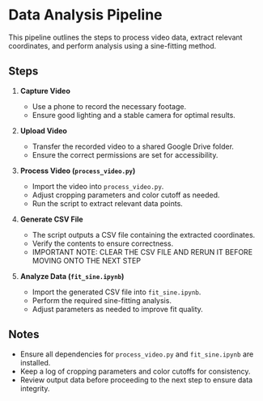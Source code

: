 # Data Analysis Pipeline

This pipeline outlines the steps to process video data, extract relevant coordinates, and perform analysis using a sine-fitting method.

## Steps

1. **Capture Video**  
   - Use a phone to record the necessary footage.
   - Ensure good lighting and a stable camera for optimal results.

2. **Upload Video**  
   - Transfer the recorded video to a shared Google Drive folder.
   - Ensure the correct permissions are set for accessibility.

3. **Process Video (`process_video.py`)**  
   - Import the video into `process_video.py`.
   - Adjust cropping parameters and color cutoff as needed.
   - Run the script to extract relevant data points.

4. **Generate CSV File**  
   - The script outputs a CSV file containing the extracted coordinates.
   - Verify the contents to ensure correctness.
   - IMPORTANT NOTE: CLEAR THE CSV FILE AND RERUN IT BEFORE MOVING ONTO THE NEXT STEP

5. **Analyze Data (`fit_sine.ipynb`)**  
   - Import the generated CSV file into `fit_sine.ipynb`.
   - Perform the required sine-fitting analysis.
   - Adjust parameters as needed to improve fit quality.

## Notes
- Ensure all dependencies for `process_video.py` and `fit_sine.ipynb` are installed.
- Keep a log of cropping parameters and color cutoffs for consistency.
- Review output data before proceeding to the next step to ensure data integrity.
